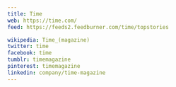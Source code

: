 ```yaml
---
title: Time
web: https://time.com/
feed: https://feeds2.feedburner.com/time/topstories

wikipedia: Time_(magazine)
twitter: time
facebook: time
tumblr: timemagazine
pinterest: timemagazine
linkedin: company/time-magazine
---
```

